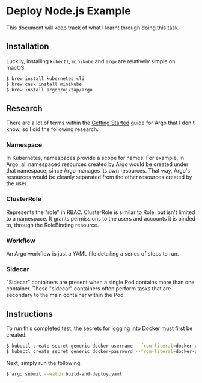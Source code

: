 # Deploy Node.js Example

This document will keep track of what I learnt through doing this task.

## Installation

Luckily, installing `kubectl`, `minikube` and `argo` are relatively simple on macOS.

```bash
$ brew install kubernetes-cli
$ brew cask install minikube
$ brew install argoproj/tap/argo
```

## Research

There are a lot of terms within the [Getting Started](https://argoproj.github.io/docs/argo/demo.html) guide for Argo that I don't know, so I did the following research.

### Namespace

In Kubernetes, namespaces provide a scope for names. For example, in Argo, all namespaced resources created by Argo would be created under that namespace, since Argo manages its own resources. That way, Argo's resources would be cleanly separated from the other resources created by the user.

### ClusterRole

Represents the "role" in RBAC. ClusterRole is similar to Role, but isn't limited to a namespace. It grants permissions to the users and accounts it is binded to, through the RoleBinding resource.

### Workflow

An Argo workflow is just a YAML file detailing a series of steps to run.

### Sidecar

"Sidecar" containers are present when a single Pod contains more than one container. These "sidecar" containers often perform tasks that are secondary to the main container within the Pod.

## Instructions

To run this completed test, the secrets for logging into Docker must first be created.

```bash
$ kubectl create secret generic docker-username --from-literal=docker-username=<DOCKER_USERNAME>
$ kubectl create secret generic docker-password --from-literal=docker-password=<DOCKER_PASSWORD>
```

Next, simply run the following.

```bash
$ argo submit --watch build-and-deploy.yaml
```

